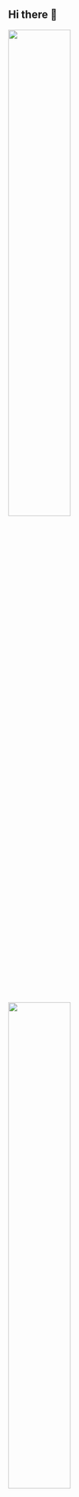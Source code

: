 ## Hi there 👋

<div>
  <a href="https://github.com/reicamargo">
  <img width="50%" src="https://github-readme-stats.vercel.app/api?username=reicamargo&show_icons=true&theme=dark&include_all_commits=true&count_private=true"/>
  <img width="50%" src="https://github-readme-stats.vercel.app/api/top-langs/?username=reicamargo&layout=compact&langs_count=7&theme=dark"/>
</div>

 ![Snake animation](https://github.com/reicamargo/reicamargo/blob/output/dist/github-contribution-grid-snake-dark.svg?palette=github-dark)
<!--
**reicamargo/reicamargo** is a ✨ _special_ ✨ repository because its `README.md` (this file) appears on your GitHub profile.

Here are some ideas to get you started:

- 🔭 I’m currently working on ...
- 🌱 I’m currently learning ...
- 👯 I’m looking to collaborate on ...
- 🤔 I’m looking for help with ...
- 💬 Ask me about ...
- 📫 How to reach me: ...
- 😄 Pronouns: ...
- ⚡ Fun fact: ...
-->
